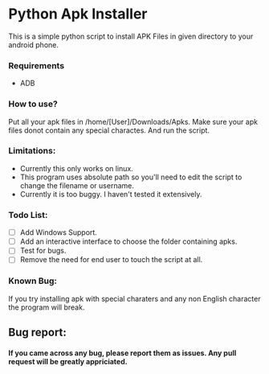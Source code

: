 # Python Apk Installer
This is a simple python script to install APK Files in given directory to your android phone.
### Requirements
* ADB

### How to use?
Put all your apk files in /home/[User]/Downloads/Apks. Make sure your apk files donot contain any special charactes. And run the script.

### Limitations:
* Currently this only works on linux.
* This program uses absolute path so you'll need to edit the script to change the filename or username.
* Currently it is too buggy. I haven't tested it extensively.
  
### Todo List:
- [ ] Add Windows Support.
- [ ] Add an interactive interface to choose the folder containing apks.
- [ ] Test for bugs.
- [ ] Remove the need for end user to touch the script at all.

### Known Bug:
If you try installing apk with special charaters and any non English character the program will break.

## Bug report:
 #### If you came across any bug, please report them as issues. Any pull request will be greatly appriciated.
